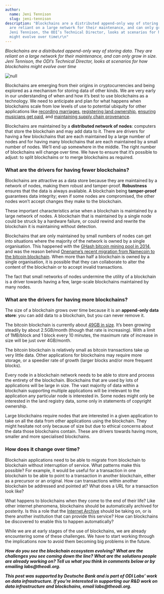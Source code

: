 ```yaml
---
author:
  name: Jeni Tennison
  slug: jeni-tennison
description: "Blockchains are a distributed append-only way of storing data. They
  are reliant on a large network for their maintenance, and can only grow in size.
  Jeni Tennison, the ODI’s Technical Director, looks at scenarios for how blockchains
  might evolve over time\r\n"
---
```


<p><em>Blockchains are a distributed append-only way of storing data. They are reliant on a large network for their maintenance, and can only grow in size. Jeni Tennison, the ODI’s Technical Director, looks at scenarios for how blockchains might evolve over time</em></p>

<p><img src="http://bd7a65e2cb448908f934-86a50c88e47af9e1fb58ce0672b5a500.r32.cf3.rackcdn.com/uploads/assets/72/b4/5672b4b0d0d46207ef00000f/1300839508-800px___Rectangle_2.jpg" alt="null" class="img text-center" id="attachment-5672b4b0f362be081c000005" /></p>

<p>Blockchains are emerging from their origins in cryptocurrencies and being explored as a mechanism for storing data of other kinds. We are very early in our understanding of when and how it’s best to use blockchains as a technology. We need to anticipate and plan for what happens when blockchains scale from low levels of use to potential ubiquity for other applications like <a rel="external" href="https://bitcoinmagazine.com/articles/first-blockchain-wedding-2-1412544247">recording marriages</a>, <a rel="external" href="http://cointelegraph.com/news/114280/honduran-govt-to-build-land-registry-initiative-on-bitcoin-blockchain">registering land ownership</a>, <a rel="external" href="http://www.digitalmusicnews.com/2015/10/05/im-imogen-heap-and-this-is-why-im-releasing-my-music-on-blockchain/">ensuring musicians get paid</a>, and <a rel="external" href="http://www.provenance.org/whitepaper">maintaining supply chain provenance</a>.</p>

<p>Blockchains are maintained by a <strong>distributed network of nodes</strong>: computers that store the blockchain and may add data to it. There are drivers for having a few blockchains that are each maintained by a large number of nodes and for having many blockchains that are each maintained by a small number of nodes. We’ll end up somewhere in the middle. The right number of blockchains will change over time. We have to ensure that it’s possible to adjust: to split blockchains or to merge blockchains as required.</p>

<h3>What are the drivers for having fewer blockchains?</h3>

<p>Blockchains are attractive as a data store because they are maintained by a network of nodes, making them robust and tamper-proof. <strong>Robustness</strong> ensures that the data is always available. A blockchain being <strong>tamper-proof</strong> guarantees data integrity; even if some nodes are compromised, the other nodes won’t accept changes they make to the blockchain. </p>

<p>These important characteristics arise when a blockchain is maintained by a large network of nodes. A blockchain that is maintained by a single node could be struck by a hardware failure, or could rewind and rewrite the blockchain it is maintaining without detection.</p>

<p>Blockchains that are only maintained by small numbers of nodes can get into situations where the majority of the network is owned by a single organisation. This happened with the <a rel="external" href="http://www.dailymail.co.uk/sciencetech/article-2659862/Bitcoin-faces-biggest-threat-miner-takeover.html">GHash bitcoin mining pool in 2014</a>, and was the reason behind <a rel="external" href="http://blog.onename.com/namecoin-to-bitcoin/">Onename’s recent migration from Namecoin to the bitcoin blockchain</a>. When more than half a blockchain is owned by a single organisation, it is possible that they can collaborate to alter the content of the blockchain or to accept invalid transactions.</p>

<p>The fact that small networks of nodes undermine the utility of a blockchain is a driver towards having a few, large-scale blockchains maintained by many nodes.</p>

<h3>What are the drivers for having more blockchains?</h3>

<p>The size of a blockchain grows over time because it is an <strong>append-only data store</strong>: you can add data to a blockchain, but you can never remove it.</p>

<p>The bitcoin blockchain is currently about <a rel="external" href="https://blockchain.info/charts/blocks-size">49GB in size</a>. It&rsquo;s been growing steadily by about 2.5GB/month (though that rate is increasing). With a limit of 1MB/block and 1 block every 10 minutes, the maximum rate of increase in size will be just over 4GB/month.</p>

<p>The bitcoin blockchain is relatively small as bitcoin transactions take up very little data. Other applications for blockchains may require more storage, or a speedier rate of growth (larger blocks and/or more frequent blocks).</p>

<p>Every node in a blockchain network needs to be able to store and process the entirety of the blockchain. Blockchains that are used by lots of applications will be large in size. The vast majority of data within a blockchain supporting multiple applications will be irrelevant to the application any particular node is interested in. Some nodes might only be interested in the land registry data, some only in statements of copyright ownership.</p>

<p>Large blockchains require nodes that are interested in a given application to take on all the data from other applications using the blockchain. They might hesitate not only because of size but due to ethical concerns about the data those blockchains contain. These are drivers towards having more, smaller and more specialised blockchains.</p>

<h3>How does it change over time?</h3>

<p>Blockchain applications need to be able to migrate from blockchain to blockchain without interruption of service. What patterns make this possible? For example, it would be useful for a transaction in one blockchain to be able to point to a transaction in another blockchain, either as a precursor or an original. How can transactions within another blockchain be addressed and pointed at? What does a URL for a transaction look like?</p>

<p>What happens to blockchains when they come to the end of their life? Like other internet phenomena, blockchains should be automatically archived for posterity. Is this a role that the <a rel="external" href="https://archive.org/">Internet Archive</a> should be taking on, or is there another institution that can provide this service? How can blockchains be discovered to enable this to happen automatically?</p>

<p>While we are at early stages of the use of blockchains, we are already encountering some of these challenges. We have to start working through the implications now to avoid them becoming big problems in the future.</p>

<p><strong><em>How do you see the blockchain ecosystem evolving? What are the challenges you see coming down the line? What are the solutions people are already working on? Tell us what you think in comments below or by emailing labs@theodi.org.</em></strong></p>

<p><strong><em>This post was supported by Deutsche Bank and is part of ODI Labs’ work on data infrastructure. If you’re interested in supporting our R&amp;D work on data infrastructure and blockchains, email labs@theodi.org.</em></strong></p>

